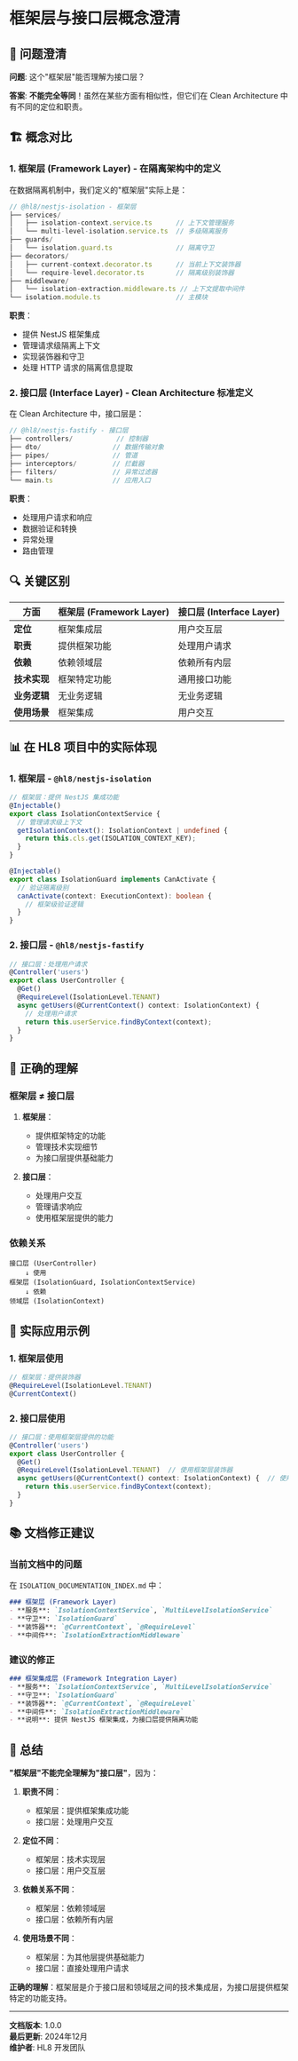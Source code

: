 # 框架层与接口层概念澄清

## 🤔 问题澄清

**问题**: 这个"框架层"能否理解为接口层？

**答案**: **不能完全等同**！虽然在某些方面有相似性，但它们在 Clean Architecture 中有不同的定位和职责。

## 🏗️ 概念对比

### 1. **框架层 (Framework Layer)** - 在隔离架构中的定义

在数据隔离机制中，我们定义的"框架层"实际上是：

```typescript
// @hl8/nestjs-isolation - 框架层
├── services/
│   ├── isolation-context.service.ts      // 上下文管理服务
│   └── multi-level-isolation.service.ts  // 多级隔离服务
├── guards/
│   └── isolation.guard.ts                // 隔离守卫
├── decorators/
│   ├── current-context.decorator.ts      // 当前上下文装饰器
│   └── require-level.decorator.ts        // 隔离级别装饰器
├── middleware/
│   └── isolation-extraction.middleware.ts // 上下文提取中间件
└── isolation.module.ts                   // 主模块
```

**职责**：

- 提供 NestJS 框架集成
- 管理请求级隔离上下文
- 实现装饰器和守卫
- 处理 HTTP 请求的隔离信息提取

### 2. **接口层 (Interface Layer)** - Clean Architecture 标准定义

在 Clean Architecture 中，接口层是：

```typescript
// @hl8/nestjs-fastify - 接口层
├── controllers/           // 控制器
├── dto/                  // 数据传输对象
├── pipes/                // 管道
├── interceptors/         // 拦截器
├── filters/              // 异常过滤器
└── main.ts               // 应用入口
```

**职责**：

- 处理用户请求和响应
- 数据验证和转换
- 异常处理
- 路由管理

## 🔍 关键区别

| 方面 | 框架层 (Framework Layer) | 接口层 (Interface Layer) |
|------|-------------------------|--------------------------|
| **定位** | 框架集成层 | 用户交互层 |
| **职责** | 提供框架功能 | 处理用户请求 |
| **依赖** | 依赖领域层 | 依赖所有内层 |
| **技术实现** | 框架特定功能 | 通用接口功能 |
| **业务逻辑** | 无业务逻辑 | 无业务逻辑 |
| **使用场景** | 框架集成 | 用户交互 |

## 📊 在 HL8 项目中的实际体现

### 1. **框架层** - `@hl8/nestjs-isolation`

```typescript
// 框架层：提供 NestJS 集成功能
@Injectable()
export class IsolationContextService {
  // 管理请求级上下文
  getIsolationContext(): IsolationContext | undefined {
    return this.cls.get(ISOLATION_CONTEXT_KEY);
  }
}

@Injectable()
export class IsolationGuard implements CanActivate {
  // 验证隔离级别
  canActivate(context: ExecutionContext): boolean {
    // 框架级验证逻辑
  }
}
```

### 2. **接口层** - `@hl8/nestjs-fastify`

```typescript
// 接口层：处理用户请求
@Controller('users')
export class UserController {
  @Get()
  @RequireLevel(IsolationLevel.TENANT)
  async getUsers(@CurrentContext() context: IsolationContext) {
    // 处理用户请求
    return this.userService.findByContext(context);
  }
}
```

## 🎯 正确的理解

### **框架层 ≠ 接口层**

1. **框架层**：
   - 提供框架特定的功能
   - 管理技术实现细节
   - 为接口层提供基础能力

2. **接口层**：
   - 处理用户交互
   - 管理请求响应
   - 使用框架层提供的能力

### **依赖关系**

```
接口层 (UserController)
    ↓ 使用
框架层 (IsolationGuard, IsolationContextService)
    ↓ 依赖
领域层 (IsolationContext)
```

## 🔧 实际应用示例

### 1. **框架层使用**

```typescript
// 框架层：提供装饰器
@RequireLevel(IsolationLevel.TENANT)
@CurrentContext()
```

### 2. **接口层使用**

```typescript
// 接口层：使用框架层提供的功能
@Controller('users')
export class UserController {
  @Get()
  @RequireLevel(IsolationLevel.TENANT)  // 使用框架层装饰器
  async getUsers(@CurrentContext() context: IsolationContext) {  // 使用框架层装饰器
    return this.userService.findByContext(context);
  }
}
```

## 📚 文档修正建议

### 当前文档中的问题

在 `ISOLATION_DOCUMENTATION_INDEX.md` 中：

```markdown
### 框架层 (Framework Layer)
- **服务**: `IsolationContextService`, `MultiLevelIsolationService`
- **守卫**: `IsolationGuard`
- **装饰器**: `@CurrentContext`, `@RequireLevel`
- **中间件**: `IsolationExtractionMiddleware`
```

### 建议的修正

```markdown
### 框架集成层 (Framework Integration Layer)
- **服务**: `IsolationContextService`, `MultiLevelIsolationService`
- **守卫**: `IsolationGuard`
- **装饰器**: `@CurrentContext`, `@RequireLevel`
- **中间件**: `IsolationExtractionMiddleware`
- **说明**: 提供 NestJS 框架集成，为接口层提供隔离功能
```

## 🎯 总结

**"框架层"不能完全理解为"接口层"**，因为：

1. **职责不同**：
   - 框架层：提供框架集成功能
   - 接口层：处理用户交互

2. **定位不同**：
   - 框架层：技术实现层
   - 接口层：用户交互层

3. **依赖关系不同**：
   - 框架层：依赖领域层
   - 接口层：依赖所有内层

4. **使用场景不同**：
   - 框架层：为其他层提供基础能力
   - 接口层：直接处理用户请求

**正确的理解**：框架层是介于接口层和领域层之间的技术集成层，为接口层提供框架特定的功能支持。

---

**文档版本**: 1.0.0  
**最后更新**: 2024年12月  
**维护者**: HL8 开发团队

